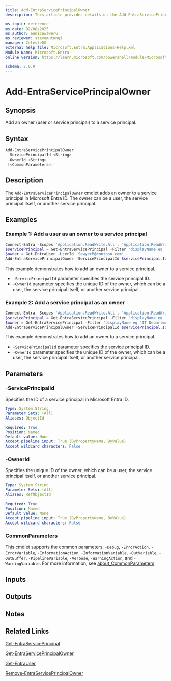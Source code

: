 ```yaml
---
title: Add-EntraServicePrincipalOwner
description: This article provides details on the Add-EntraServicePrincipalOwner command.

ms.topic: reference
ms.date: 02/08/2025
ms.author: eunicewaweru
ms.reviewer: stevemutungi
manager: CelesteDG
external help file: Microsoft.Entra.Applications-Help.xml
Module Name: Microsoft.Entra
online version: https://learn.microsoft.com/powershell/module/Microsoft.Entra/Add-EntraServicePrincipalOwner

schema: 2.0.0
---
```


# Add-EntraServicePrincipalOwner

## Synopsis

Add an owner (user or service principal) to a service principal.

## Syntax

```powershell
Add-EntraServicePrincipalOwner
 -ServicePrincipalId <String>
 -OwnerId <String>
 [<CommonParameters>]
```

## Description

The `Add-EntraServicePrincipalOwner` cmdlet adds an owner to a service principal in Microsoft Entra ID. The owner can be a user, the service principal itself, or another service principal.

## Examples

### Example 1: Add a user as an owner to a service principal

```powershell
Connect-Entra -Scopes 'Application.ReadWrite.All', 'Application.ReadWrite.OwnedBy'
$servicePrincipal = Get-EntraServicePrincipal -Filter "displayName eq 'Helpdesk Application'"
$owner = Get-EntraUser -UserId 'SawyerM@contoso.com'
Add-EntraServicePrincipalOwner -ServicePrincipalId $servicePrincipal.Id -OwnerId $owner.Id
```

This example demonstrates how to add an owner to a service principal.

- `-ServicePrincipalId` parameter specifies the service principal ID.
- `-OwnerId` parameter specifies the unique ID of the owner, which can be a user, the service principal itself, or another service principal.

### Example 2: Add a service principal as an owner

```powershell
Connect-Entra -Scopes 'Application.ReadWrite.All', 'Application.ReadWrite.OwnedBy'
$servicePrincipal = Get-EntraServicePrincipal -Filter "displayName eq 'Helpdesk Application'"
$owner = Get-EntraServicePrincipal -Filter "displayName eq 'IT Department'"
Add-EntraServicePrincipalOwner -ServicePrincipalId $servicePrincipal.Id -OwnerId $owner.Id
```

This example demonstrates how to add an owner to a service principal.

- `-ServicePrincipalId` parameter specifies the service principal ID.
- `-OwnerId` parameter specifies the unique ID of the owner, which can be a user, the service principal itself, or another service principal.

## Parameters

### -ServicePrincipalId

Specifies the ID of a service principal in Microsoft Entra ID.

```yaml
Type: System.String
Parameter Sets: (All)
Aliases: ObjectId

Required: True
Position: Named
Default value: None
Accept pipeline input: True (ByPropertyName, ByValue)
Accept wildcard characters: False
```

### -OwnerId

Specifies the unique ID of the owner, which can be a user, the service principal itself, or another service principal.

```yaml
Type: System.String
Parameter Sets: (All)
Aliases: RefObjectId

Required: True
Position: Named
Default value: None
Accept pipeline input: True (ByPropertyName, ByValue)
Accept wildcard characters: False
```

### CommonParameters

This cmdlet supports the common parameters: `-Debug`, `-ErrorAction`, `-ErrorVariable`, `-InformationAction`, `-InformationVariable`, `-OutVariable`, `-OutBuffer`, `-PipelineVariable`, `-Verbose`, `-WarningAction`, and `-WarningVariable`. For more information, see [about_CommonParameters](https://go.microsoft.com/fwlink/?LinkID=113216).

## Inputs

## Outputs

## Notes

## Related Links

[Get-EntraServicePrincipal](Get-EntraServicePrincipal.md)

[Get-EntraServicePrincipalOwner](Get-EntraServicePrincipalOwner.md)

[Get-EntraUser](../Users/Get-EntraUser.md)

[Remove-EntraServicePrincipalOwner](Remove-EntraServicePrincipalOwner.md)

